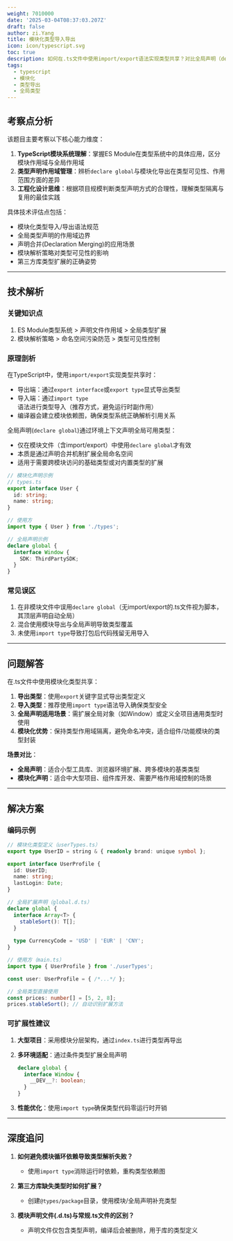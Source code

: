```yaml
---
weight: 7010000
date: '2025-03-04T08:37:03.207Z'
draft: false
author: zi.Yang
title: 模块化类型导入导出
icon: icon/typescript.svg
toc: true
description: 如何在.ts文件中使用import/export语法实现类型共享？对比全局声明（declare global）与模块化声明的适用场景。
tags:
  - typescript
  - 模块化
  - 类型导出
  - 全局类型
---
```


## 考察点分析

该题目主要考察以下核心能力维度：

1. **TypeScript模块系统理解**：掌握ES Module在类型系统中的具体应用，区分模块作用域与全局作用域
2. **类型声明作用域管理**：辨析`declare global`与模块化导出在类型可见性、作用范围方面的差异
3. **工程化设计思维**：根据项目规模判断类型声明方式的合理性，理解类型隔离与复用的最佳实践

具体技术评估点包括：

- 模块化类型导入/导出语法规范
- 全局类型声明的作用域边界
- 声明合并(Declaration Merging)的应用场景
- 模块解析策略对类型可见性的影响
- 第三方库类型扩展的正确姿势

---

## 技术解析

### 关键知识点

1. ES Module类型系统 > 声明文件作用域 > 全局类型扩展
2. 模块解析策略 > 命名空间污染防范 > 类型可见性控制

### 原理剖析

在TypeScript中，使用`import/export`实现类型共享时：

- 导出端：通过`export interface`或`export type`显式导出类型
- 导入端：通过`import type`语法进行类型导入（推荐方式，避免运行时副作用）
- 编译器会建立模块依赖图，确保类型系统正确解析引用关系

全局声明(`declare global`)通过环境上下文声明全局可用类型：

- 仅在模块文件（含import/export）中使用`declare global`才有效
- 本质是通过声明合并机制扩展全局命名空间
- 适用于需要跨模块访问的基础类型或对内置类型的扩展

```typescript
// 模块化声明示例
// types.ts
export interface User {
  id: string;
  name: string;
}

// 使用方
import type { User } from './types';

// 全局声明示例
declare global {
  interface Window {
    SDK: ThirdPartySDK;
  }
}
```

### 常见误区

1. 在非模块文件中误用`declare global`（无import/export的.ts文件视为脚本，其顶层声明自动全局）
2. 混合使用模块导出与全局声明导致类型覆盖
3. 未使用`import type`导致打包后代码残留无用导入

---

## 问题解答

在.ts文件中使用模块化类型共享：

1. **导出类型**：使用`export`关键字显式导出类型定义
2. **导入类型**：推荐使用`import type`语法导入确保类型安全
3. **全局声明适用场景**：需扩展全局对象（如Window）或定义全项目通用类型时使用
4. **模块化优势**：保持类型作用域隔离，避免命名冲突，适合组件/功能模块的类型封装

**场景对比**：

- **全局声明**：适合小型工具库、浏览器环境扩展、跨多模块的基类类型
- **模块化声明**：适合中大型项目、组件库开发、需要严格作用域控制的场景

---

## 解决方案

### 编码示例

```typescript
// 模块化类型定义（userTypes.ts）
export type UserID = string & { readonly brand: unique symbol };

export interface UserProfile {
  id: UserID;
  name: string;
  lastLogin: Date;
}

// 全局扩展声明（global.d.ts）
declare global {
  interface Array<T> {
    stableSort(): T[];
  }
  
  type CurrencyCode = 'USD' | 'EUR' | 'CNY';
}

// 使用方（main.ts）
import type { UserProfile } from './userTypes';

const user: UserProfile = { /*...*/ };

// 全局类型直接使用
const prices: number[] = [5, 2, 8];
prices.stableSort(); // 自动识别扩展方法
```

### 可扩展性建议

1. **大型项目**：采用模块分层架构，通过`index.ts`进行类型再导出
2. **多环境适配**：通过条件类型扩展全局声明

   ```typescript
   declare global {
     interface Window {
       __DEV__?: boolean;
     }
   }
   ```

3. **性能优化**：使用`import type`确保类型代码零运行时开销

---

## 深度追问

1. **如何避免模块循环依赖导致类型解析失败？**
   - 使用`import type`消除运行时依赖，重构类型依赖图

2. **第三方库缺失类型时如何扩展？**
   - 创建`@types/package`目录，使用模块/全局声明补充类型

3. **模块声明文件(.d.ts)与常规.ts文件的区别？**
   - 声明文件仅包含类型声明，编译后会被删除，用于库的类型定义
